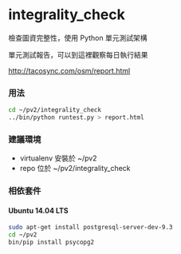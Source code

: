 # integrality_check
檢查圖資完整性，使用 Python 單元測試架構

單元測試報告，可以到這裡觀察每日執行結果

http://tacosync.com/osm/report.html

### 用法
```sh
cd ~/pv2/integrality_check
../bin/python runtest.py > report.html
```

### 建議環境
* virtualenv 安裝於 ~/pv2
* repo 位於 ~/pv2/integrality_check

### 相依套件
#### Ubuntu 14.04 LTS
```sh
sudo apt-get install postgresql-server-dev-9.3
cd ~/pv2
bin/pip install psycopg2
```
